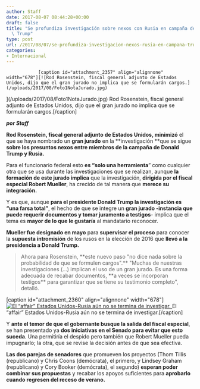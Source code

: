 ```yaml
---
author: Staff
date: 2017-08-07 08:44:28+00:00
draft: false
title: "Se profundiza investigación sobre nexos con Rusia en campaña de\
  \ Trump"
type: post
url: /2017/08/07/se-profundiza-investigacion-nexos-rusia-en-campana-trump/
categories:
- Internacional
---
```



				[caption id="attachment_2357" align="alignnone" width="678"][![Rod Rosenstein, fiscal general adjunto de Estados Unidos, dijo que el gran jurado no implica que se formularán cargos.](/uploads/2017/08/Foto1NotaJurado.jpg)
](/uploads/2017/08/Foto1NotaJurado.jpg) Rod Rosenstein, fiscal general adjunto de Estados Unidos, dijo que el gran jurado no implica que se formularán cargos.[/caption]

_**por Staff**_

**Rod Rosenstein, fiscal general adjunto de Estados Unidos, minimizó** el que se haya nombrado un **gran jurado** en la **investigación **que se sigue **sobre los presuntos nexos entre miembros de la campaña de Donald Trump y Rusia.**

Para el funcionario federal esto **es “solo una herramienta**” como cualquier otra que se usa durante las investigaciones que se realizan, aunque **la formación de este jurado implica** que la investigación, **dirigida por el fiscal especial Robert Mueller**, ha crecido de tal manera que **merece su integración.**

Y es que, aunque **para el presidente Donald Trump la investigación es “una farsa total”**, el hecho de que se integre un **gran jurado -instancia que puede requerir documentos y tomar juramento a testigos**- implica que el tema es **mayor de lo que le gustaría** al mandatario reconocer.

**Mueller fue designado en mayo** para **supervisar el proceso** para conocer la **supuesta intromisión** de los rusos en la elección de 2016 que **llevó a la presidencia a Donald Trump.**


<blockquote>Ahora para Rosenstein, **este nuevo paso "no dice nada sobre la probabilidad de que se formulen cargos".** "Muchas de nuestras investigaciones (...) implican el uso de un gran jurado. Es una forma adecuada de recabar documentos, **a veces se incorporan testigos** para garantizar que se tiene su testimonio completo", detalló.</blockquote>


[caption id="attachment_2360" align="alignnone" width="678"][![El “affair” Estados Unidos-Rusia aún no se termina de investigar.](/uploads/2017/08/Foto2NotaJurado.jpg)
](/uploads/2017/08/Foto2NotaJurado.jpg) El “affair” Estados Unidos-Rusia aún no se termina de investigar.[/caption]

Y **ante el temor de que el gobernante busque la salida del fiscal especial**, se han presentado ya **dos iniciativas en el Senado para evitar que esto suceda**. Una permitiría el despido pero también que Robert Mueller pueda impugnarlo; la otra, que se revise la decisión antes de que sea efectiva.

**Las dos parejas de senadores** que promueven los proyectos (Thom Tillis (republicano) y Chris Coons (demócrata), el primero, y Lindsey Graham (republicano) y Cory Booker (demócrata), el segundo) **esperan poder combinar sus propuestas** y recabar los apoyos suficientes para **aprobarlo cuando regresen del receso de verano.**		
